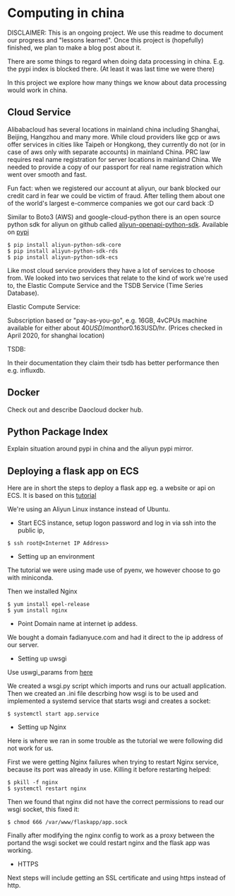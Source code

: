 Computing in china
==================

DISCLAIMER: This is an ongoing project.
We use this readme to document our progress and "lessons learned".
Once this project is (hopefully) finished, we plan to make a blog post about it.


There are some things to regard when doing data processing in china.
E.g. the pypi index is blocked there. (At least it was last time we were there)

In this project we explore how many things we know about data processing
would work in china.


Cloud Service
-------------

Alibabacloud has several locations in mainland china including Shanghai, Beijing, Hangzhou and many more.
While cloud providers like gcp or aws offer services in cities like Taipeh
or Hongkong, they currently do not (or in case of aws only with separate accounts) in mainland China.
PRC law requires real name registration for server locations in mainland China.
We needed to provide a copy of our passport for real name registration which went over smooth and fast.


Fun fact: when we registered our account at aliyun, our bank blocked our credit card in
fear we could be victim of fraud.
After telling them about one of the world's largest e-commerce companies we got our card back :D


Similar to Boto3 (AWS) and google-cloud-python there is an open source python sdk for aliyun
on github called [aliyun-openapi-python-sdk](https://github.com/aliyun/aliyun-openapi-python-sdk).
Available on [pypi](https://pypi.org/project/aliyun-python-sdk-core/)

```
$ pip install aliyun-python-sdk-core
$ pip install aliyun-python-sdk-rds
$ pip install aliyun-python-sdk-ecs
```


Like most cloud service providers they have a lot of services to choose from.
We looked into two services that relate to the kind of work we're used to, the 
Elastic Compute Service and the TSDB Service (Time Series Database).

Elastic Compute Service:

Subscription based or "pay-as-you-go", e.g. 16GB, 4vCPUs machine available for either about 40$USD/month or 0.163$USD/hr. (Prices checked in April 2020, for shanghai location)

TSDB:

In their documentation they claim their tsdb has better performance then e.g. influxdb.



Docker
------

Check out and describe Daocloud docker hub.


Python Package Index
--------------------

Explain situation around pypi in china and the aliyun pypi mirror.


Deploying a flask app on ECS
----------------------------

Here are in short the steps to deploy a flask app eg. a website or api on ECS.
It is based on this [tutorial](https://www.alibabacloud.com/blog/setting-up-a-flask-application-on-alibaba-cloud-ecs-ubuntu-16-04_594502)

We're using an Aliyun Linux instance instead of Ubuntu.


* Start ECS instance, setup logon password and log in via ssh into the public ip,

```
$ ssh root@<Internet IP Address>
```

* Setting up an environment

The tutorial we were using made use of pyenv, we however choose to go with miniconda.

Then we installed Nginx

```
$ yum install epel-release
$ yum install nginx
```

* Point Domain name at internet ip addess.

We bought a domain fadianyuce.com and had it direct to the ip address of our server.

* Setting up uwsgi

Use uswgi_params from [here](https://github.com/nginx/nginx/blob/master/conf/uwsgi_params?spm=a2c65.11461447.0.0.4db8498eosHfx4)

We created a wsgi.py script which imports and runs our actuall application.
Then we created an .ini file descrbing how wsgi is to be used and implemented a systemd service that starts wsgi and creates a socket:

```
$ systemctl start app.service
```

* Setting up Nginx

Here is where we ran in some trouble as the tutorial we were following did not work for us.

First we were getting Nginx failures when trying to restart Nginx service, because its port was already in use.
Killing it before restarting helped:

```
$ pkill -f nginx 
$ systemctl restart nginx
```

Then we found that nginx did not have the correct permissions to read our wsgi socket, this fixed it:

```
$ chmod 666 /var/www/flaskapp/app.sock
```

Finally after modifying the nginx config to work as a proxy between the portand the wsgi socket we could restart nginx and the flask app was working.

* HTTPS

Next steps will include getting an SSL certificate and using https instead of http.

